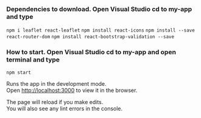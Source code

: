 
### Dependencies to download. Open Visual Studio cd to my-app and type 
`npm i leaflet react-leaflet`
`npm install react-icons`
`npm install --save react-router-dom`
`npm install react-bootstrap-validation --save`

### How to start. Open Visual Studio cd to my-app and open terminal and type 
`npm start`

Runs the app in the development mode.\
Open [http://localhost:3000](http://localhost:3000) to view it in the browser.

The page will reload if you make edits.\
You will also see any lint errors in the console.
